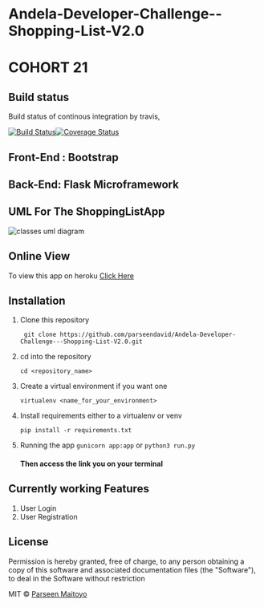 # Andela-Developer-Challenge--Shopping-List-V2.0
# COHORT 21

## Build status
Build status of continous integration by travis,

[![Build Status](https://travis-ci.org/parseendavid/Andela-Developer-Challenge---Shopping-List-V2.0.svg?branch=ch-creating-and-integrating-flask-2098487)](https://travis-ci.org/parseendavid/Andela-Developer-Challenge---Shopping-List-V2.0)[![Coverage Status](https://coveralls.io/repos/github/parseendavid/Andela-Developer-Challenge---Shopping-List-V2.0/badge.svg?branch=ch-creating-and-integrating-flask-2098487)](https://coveralls.io/github/parseendavid/Andela-Developer-Challenge---Shopping-List-V2.0?branch=ch-creating-and-integrating-flask-2098487)
## Front-End : Bootstrap
## Back-End: Flask Microframework

## UML For The ShoppingListApp

![classes uml diagram](https://github.com/parseendavid/Andela-Developer-Challenge---Shopping-List-V2.0/blob/ch-creating-and-integrating-flask-2098487/uml_diagrams/pages.png)

## Online View
To view this app on heroku [Click Here](https://shopping-list-app-c21-parseen.herokuapp.com/)
## Installation
1. Clone this repository

	` git clone https://github.com/parseendavid/Andela-Developer-Challenge---Shopping-List-V2.0.git`

2. cd into the repository
    
    `cd <repository_name>`
3. Create a virtual environment if you want one
	
	`virtualenv <name_for_your_environment>`
4. Install requirements either to a virtualenv or venv
    	
	`pip install -r requirements.txt`

5. Running the app
    `gunicorn app:app` or `python3 run.py`
    #### Then access the link you on your terminal 

## Currently working Features

1. User Login
2. User Registration 

## License
Permission is hereby granted, free of charge, to any person obtaining a copy
of this software and associated documentation files (the "Software"), to deal
in the Software without restriction

MIT © [Parseen Maitoyo]()
